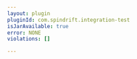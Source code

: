 ```yaml
---
layout: plugin
pluginId: com.spindrift.integration-test
isJarAvailable: true
error: NONE
violations: []

---
```


